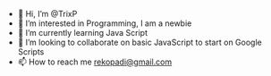 - 👋 Hi, I’m @TrixP
- 👀 I’m interested in Programming, I am a newbie
- 🌱 I’m currently learning Java Script
- 💞️ I’m looking to collaborate on basic JavaScript to start on Google Scripts
- 📫 How to reach me rekopadi@gmail.com

<!---
TrixP/TrixP is a ✨ special ✨ repository because its `README.md` (this file) appears on your GitHub profile.
You can click the Preview link to take a look at your changes.
--->
